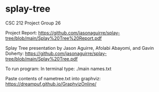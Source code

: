 # splay-tree
CSC 212 Project Group 26

Project Report:
https://github.com/jasonaguirre/splay-tree/blob/main/Splay%20Tree%20Report.pdf

Splay Tree presentation by Jason Aguirre, Afolabi Abayomi, and Gavin Doherty:
https://github.com/jasonaguirre/splay-tree/blob/main/Splay%20Tree.pdf

To run program:
In terminal type: ./main names.txt

Paste contents of nametree.txt into graphviz:
https://dreampuf.github.io/GraphvizOnline/
